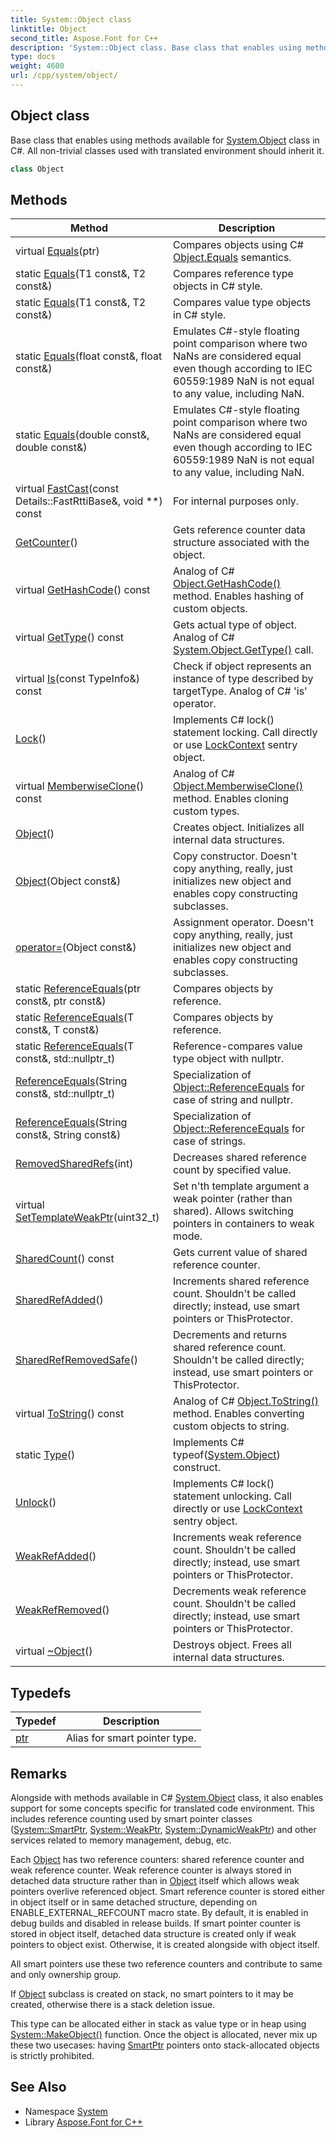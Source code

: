 ```yaml
---
title: System::Object class
linktitle: Object
second_title: Aspose.Font for C++
description: 'System::Object class. Base class that enables using methods available for System.Object class in C#. All non-trivial classes used with translated environment should inherit it in C++.'
type: docs
weight: 4600
url: /cpp/system/object/
---
```

## Object class


Base class that enables using methods available for [System.Object](./) class in C#. All non-trivial classes used with translated environment should inherit it.

```cpp
class Object
```

## Methods

| Method | Description |
| --- | --- |
| virtual [Equals](./equals/)(ptr) | Compares objects using C# [Object.Equals](./equals/) semantics. |
| static [Equals](./equals/)(T1 const\&, T2 const\&) | Compares reference type objects in C# style. |
| static [Equals](./equals/)(T1 const\&, T2 const\&) | Compares value type objects in C# style. |
| static [Equals](./equals/)(float const\&, float const\&) | Emulates C#-style floating point comparison where two NaNs are considered equal even though according to IEC 60559:1989 NaN is not equal to any value, including NaN. |
| static [Equals](./equals/)(double const\&, double const\&) | Emulates C#-style floating point comparison where two NaNs are considered equal even though according to IEC 60559:1989 NaN is not equal to any value, including NaN. |
| virtual [FastCast](./fastcast/)(const Details::FastRttiBase\&, void **) const | For internal purposes only. |
| [GetCounter](./getcounter/)() | Gets reference counter data structure associated with the object. |
| virtual [GetHashCode](./gethashcode/)() const | Analog of C# [Object.GetHashCode()](./gethashcode/) method. Enables hashing of custom objects. |
| virtual [GetType](./gettype/)() const | Gets actual type of object. Analog of C# [System.Object.GetType()](./gettype/) call. |
| virtual [Is](./is/)(const TypeInfo\&) const | Check if object represents an instance of type described by targetType. Analog of C# 'is' operator. |
| [Lock](./lock/)() | Implements C# lock() statement locking. Call directly or use [LockContext](../lockcontext/) sentry object. |
| virtual [MemberwiseClone](./memberwiseclone/)() const | Analog of C# [Object.MemberwiseClone()](./memberwiseclone/) method. Enables cloning custom types. |
| [Object](./object/)() | Creates object. Initializes all internal data structures. |
| [Object](./object/)(Object const\&) | Copy constructor. Doesn't copy anything, really, just initializes new object and enables copy constructing subclasses. |
| [operator=](./operator=/)(Object const\&) | Assignment operator. Doesn't copy anything, really, just initializes new object and enables copy constructing subclasses. |
| static [ReferenceEquals](./referenceequals/)(ptr const\&, ptr const\&) | Compares objects by reference. |
| static [ReferenceEquals](./referenceequals/)(T const\&, T const\&) | Compares objects by reference. |
| static [ReferenceEquals](./referenceequals/)(T const\&, std::nullptr_t) | Reference-compares value type object with nullptr. |
| [ReferenceEquals](./referenceequals/)(String const\&, std::nullptr_t) | Specialization of [Object::ReferenceEquals](./referenceequals/) for case of string and nullptr. |
| [ReferenceEquals](./referenceequals/)(String const\&, String const\&) | Specialization of [Object::ReferenceEquals](./referenceequals/) for case of strings. |
| [RemovedSharedRefs](./removedsharedrefs/)(int) | Decreases shared reference count by specified value. |
| virtual [SetTemplateWeakPtr](./settemplateweakptr/)(uint32_t) | Set n'th template argument a weak pointer (rather than shared). Allows switching pointers in containers to weak mode. |
| [SharedCount](./sharedcount/)() const | Gets current value of shared reference counter. |
| [SharedRefAdded](./sharedrefadded/)() | Increments shared reference count. Shouldn't be called directly; instead, use smart pointers or ThisProtector. |
| [SharedRefRemovedSafe](./sharedrefremovedsafe/)() | Decrements and returns shared reference count. Shouldn't be called directly; instead, use smart pointers or ThisProtector. |
| virtual [ToString](./tostring/)() const | Analog of C# [Object.ToString()](./tostring/) method. Enables converting custom objects to string. |
| static [Type](./type/)() | Implements C# typeof([System.Object](./)) construct. |
| [Unlock](./unlock/)() | Implements C# lock() statement unlocking. Call directly or use [LockContext](../lockcontext/) sentry object. |
| [WeakRefAdded](./weakrefadded/)() | Increments weak reference count. Shouldn't be called directly; instead, use smart pointers or ThisProtector. |
| [WeakRefRemoved](./weakrefremoved/)() | Decrements weak reference count. Shouldn't be called directly; instead, use smart pointers or ThisProtector. |
| virtual [~Object](./~object/)() | Destroys object. Frees all internal data structures. |
## Typedefs

| Typedef | Description |
| --- | --- |
| [ptr](./ptr/) | Alias for smart pointer type. |
## Remarks


Alongside with methods available in C# [System.Object](./) class, it also enables support for some concepts specific for translated code environment. This includes reference counting used by smart pointer classes ([System::SmartPtr](../smartptr/), [System::WeakPtr](../weakptr/), [System::DynamicWeakPtr](../dynamicweakptr/)) and other services related to memory management, debug, etc.

Each [Object](./) has two reference counters: shared reference counter and weak reference counter. Weak reference counter is always stored in detached data structure rather than in [Object](./) itself which allows weak pointers overlive referenced object. Smart reference counter is stored either in object itself or in same detached structure, depending on ENABLE_EXTERNAL_REFCOUNT macro state. By default, it is enabled in debug builds and disabled in release builds. If smart pointer counter is stored in object itself, detached data structure is created only if weak pointers to object exist. Otherwise, it is created alongside with object itself.

All smart pointers use these two reference counters and contribute to same and only ownership group.

If [Object](./) subclass is created on stack, no smart pointers to it may be created, otherwise there is a stack deletion issue.

This type can be allocated either in stack as value type or in heap using [System::MakeObject()](../makeobject/) function. Once the object is allocated, never mix up these two usecases: having [SmartPtr](../smartptr/) pointers onto stack-allocated objects is strictly prohibited. 
## See Also

* Namespace [System](../)
* Library [Aspose.Font for C++](../../)
